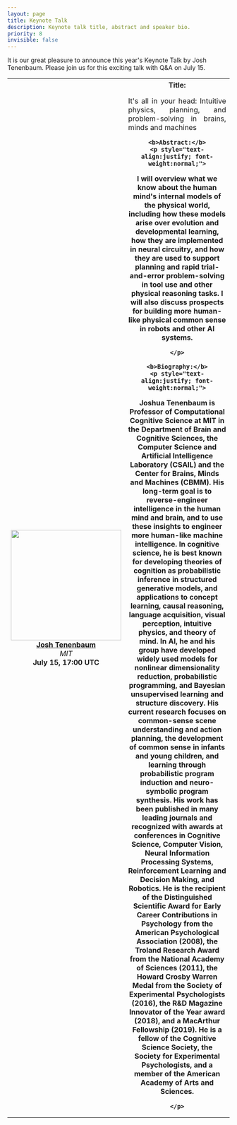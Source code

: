 ```yaml
---
layout: page
title: Keynote Talk
description: Keynote talk title, abstract and speaker bio.
priority: 8
invisible: false
---
```


It is our great pleasure to announce this year's Keynote Talk by Josh
Tenenbaum. Please join us for this exciting talk with Q&A on July 15.

<table class="table">

<tr>
<th style="text-align:center;">
	<img src="http://spectrum.mit.edu/wp-content/images/2009-fall/understanding-intelligence.jpg" width="250"/>
	<br/>
	<a href="http://web.mit.edu/cocosci/josh.html">
		Josh Tenenbaum
	</a>
	<br/>
	<i><span style="font-weight:normal">MIT</span></i>
	<br/>
	<b>July 15, 17:00 UTC</b>
</th>
<th>
	<b>Title:</b>
	<p style="text-align:justify; font-weight:normal;">
	It's all in your head: Intuitive physics, planning, and problem-solving in brains, minds and machines
	</p>
	
	<b>Abstract:</b>
	<p style="text-align:justify; font-weight:normal;">

I will overview what we know about the human mind's internal models of
the physical world, including how these models arise over evolution
and developmental learning, how they are implemented in neural
circuitry, and how they are used to support planning and rapid
trial-and-error problem-solving in tool use and other physical
reasoning tasks.  I will also discuss prospects for building more
human-like physical common sense in robots and other AI systems.

	</p>
	
	<b>Biography:</b>
	<p style="text-align:justify; font-weight:normal;">
	
Joshua Tenenbaum is Professor of Computational Cognitive Science at
MIT in the Department of Brain and Cognitive Sciences, the Computer
Science and Artificial Intelligence Laboratory (CSAIL) and the Center
for Brains, Minds and Machines (CBMM).  His long-term goal is to
reverse-engineer intelligence in the human mind and brain, and to use
these insights to engineer more human-like machine intelligence. In
cognitive science, he is best known for developing theories of
cognition as probabilistic inference in structured generative models,
and applications to concept learning, causal reasoning, language
acquisition, visual perception, intuitive physics, and theory of
mind. In AI, he and his group have developed widely used models for
nonlinear dimensionality reduction, probabilistic programming, and
Bayesian unsupervised learning and structure discovery. His current
research focuses on common-sense scene understanding and action
planning, the development of common sense in infants and young
children, and learning through probabilistic program induction and
neuro-symbolic program synthesis. His work has been published in many
leading journals and recognized with awards at conferences in
Cognitive Science, Computer Vision, Neural Information Processing
Systems, Reinforcement Learning and Decision Making, and Robotics. He
is the recipient of the Distinguished Scientific Award for Early
Career Contributions in Psychology from the American Psychological
Association (2008), the Troland Research Award from the National
Academy of Sciences (2011), the Howard Crosby Warren Medal from the
Society of Experimental Psychologists (2016), the R&D Magazine
Innovator of the Year award (2018), and a MacArthur Fellowship
(2019). He is a fellow of the Cognitive Science Society, the Society
for Experimental Psychologists, and a member of the American Academy
of Arts and Sciences.


	</p>
</th>
</tr>
</table>

